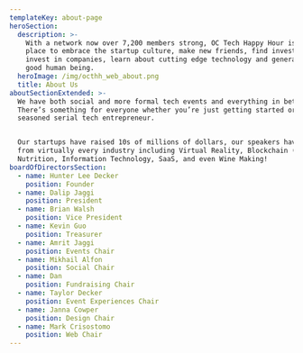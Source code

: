 ```yaml
---
templateKey: about-page
heroSection:
  description: >-
    With a network now over 7,200 members strong, OC Tech Happy Hour is the fun
    place to embrace the startup culture, make new friends, find investors,
    invest in companies, learn about cutting edge technology and generally be a
    good human being.
  heroImage: /img/octhh_web_about.png
  title: About Us
aboutSectionExtended: >-
  We have both social and more formal tech events and everything in between.
  There’s something for everyone whether you’re just getting started or are a
  seasoned serial tech entrepreneur. 


  Our startups have raised 10s of millions of dollars, our speakers have come
  from virtually every industry including Virtual Reality, Blockchain (Bitcoin),
  Nutrition, Information Technology, SaaS, and even Wine Making!
boardOfDirectorsSection:
  - name: Hunter Lee Decker
    position: Founder
  - name: Dalip Jaggi
    position: President
  - name: Brian Walsh
    position: Vice President
  - name: Kevin Guo
    position: Treasurer
  - name: Amrit Jaggi
    position: Events Chair
  - name: Mikhail Alfon
    position: Social Chair
  - name: Dan
    position: Fundraising Chair
  - name: Taylor Decker
    position: Event Experiences Chair
  - name: Janna Cowper
    position: Design Chair
  - name: Mark Crisostomo
    position: Web Chair
---
```


